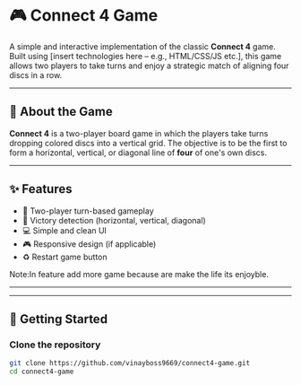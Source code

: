 # 🎮 Connect 4 Game

A simple and interactive implementation of the classic **Connect 4** game. Built using [insert technologies here – e.g., HTML/CSS/JS etc.], this game allows two players to take turns and enjoy a strategic match of aligning four discs in a row.

---

## 🧩 About the Game

**Connect 4** is a two-player board game in which the players take turns dropping colored discs into a vertical grid. The objective is to be the first to form a horizontal, vertical, or diagonal line of **four** of one's own discs.

---

## ✨ Features

- 🔄 Two-player turn-based gameplay
- 🎯 Victory detection (horizontal, vertical, diagonal)
- 💻 Simple and clean UI
- 🎮 Responsive design (if applicable)
- ♻️ Restart game button

Note:In feature add more game because are make the life its enjoyble.

---

---

## 🚀 Getting Started

### Clone the repository

```bash
git clone https://github.com/vinayboss9669/connect4-game.git
cd connect4-game
